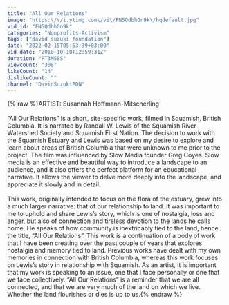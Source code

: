 ```yaml
---
title: "All Our Relations"
image: "https:\/\/i.ytimg.com\/vi\/FN5QdbhGn9k\/hqdefault.jpg"
vid_id: "FN5QdbhGn9k"
categories: "Nonprofits-Activism"
tags: ["david suzuki foundation"]
date: "2022-02-15T05:53:39+03:00"
vid_date: "2018-10-10T12:59:31Z"
duration: "PT3M58S"
viewcount: "308"
likeCount: "14"
dislikeCount: ""
channel: "DavidSuzukiFDN"
---
```

{% raw %}ARTIST: Susannah Hoffmann-Mitscherling<br /><br />“All Our Relations” is a short, site-specific work, filmed in Squamish, British Columbia. It is narrated by Randall W. Lewis of the Squamish River Watershed Society and Squamish First Nation. The decision to work with the Squamish Estuary and Lewis was based on my desire to explore and learn about areas of British Columbia that were unknown to me prior to the project. The film was influenced by Slow Media founder Greg Coyes. Slow media is an effective and beautiful way to introduce a landscape to an audience, and it also offers the perfect platform for an educational narrative. It allows the viewer to delve more deeply into the landscape, and appreciate it slowly and in detail. <br /><br />This work, originally intended to focus on the flora of the estuary, grew into a much larger narrative: that of our relationship to land. It was important to me to uphold and share Lewis’s story, which is one of nostalgia, loss and anger, but also of connection and tireless devotion to the lands he calls home. He speaks of how community is inextricably tied to the land, hence the title, “All Our Relations”. This work is a continuation of a body of work that I have been creating over the past couple of years that explores nostalgia and memory tied to land. Previous works have dealt with my own memories in connection with British Columbia, whereas this work focuses on Lewis’s story in relationship with Squamish. As an artist, it is important that my work is speaking to an issue, one that I face personally or one that we face collectively. “All Our Relations” is a reminder that we are all connected, and that we are very much of the land on which we live. Whether the land flourishes or dies is up to us.{% endraw %}
